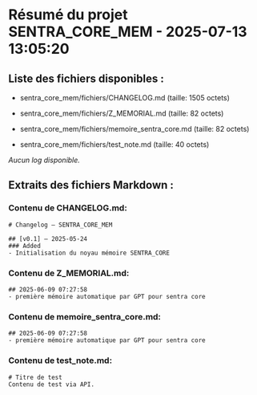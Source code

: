 # Résumé du projet SENTRA_CORE_MEM - 2025-07-13 13:05:20

## Liste des fichiers disponibles :

- sentra_core_mem/fichiers/CHANGELOG.md (taille: 1505 octets)

- sentra_core_mem/fichiers/Z_MEMORIAL.md (taille: 82 octets)

- sentra_core_mem/fichiers/memoire_sentra_core.md (taille: 82 octets)

- sentra_core_mem/fichiers/test_note.md (taille: 40 octets)


_Aucun log disponible._

## Extraits des fichiers Markdown :

### Contenu de CHANGELOG.md:
```
# Changelog – SENTRA_CORE_MEM

## [v0.1] – 2025-05-24
### Added
- Initialisation du noyau mémoire SENTRA_CORE
```

### Contenu de Z_MEMORIAL.md:
```
## 2025-06-09 07:27:58
- première mémoire automatique par GPT pour sentra core

```

### Contenu de memoire_sentra_core.md:
```
## 2025-06-09 07:27:58
- première mémoire automatique par GPT pour sentra core

```

### Contenu de test_note.md:
```
# Titre de test
Contenu de test via API.
```
